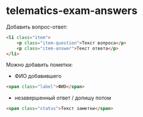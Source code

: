 # telematics-exam-answers
Добавить вопрос-ответ:
```html
<li class="item">
    <p class="item-question">Текст вопроса</p>
    <p class="item-answer">Текст ответа</p>
</li>
```

Можно добавить пометки:
* ФИО добавившего
```html
<span class="label">ФИО</span>
```
* незавершенный ответ / допишу потом
```html
<span class="status">Текст заметки</span>
```
